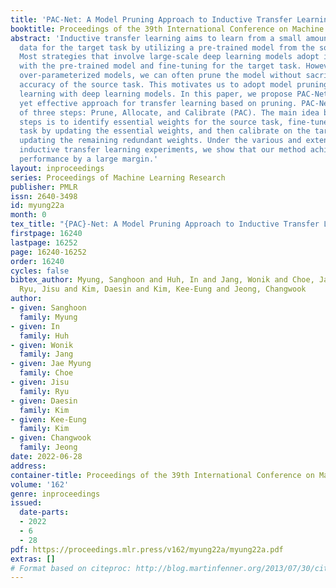 ```yaml
---
title: 'PAC-Net: A Model Pruning Approach to Inductive Transfer Learning'
booktitle: Proceedings of the 39th International Conference on Machine Learning
abstract: 'Inductive transfer learning aims to learn from a small amount of training
  data for the target task by utilizing a pre-trained model from the source task.
  Most strategies that involve large-scale deep learning models adopt initialization
  with the pre-trained model and fine-tuning for the target task. However, when using
  over-parameterized models, we can often prune the model without sacrificing the
  accuracy of the source task. This motivates us to adopt model pruning for transfer
  learning with deep learning models. In this paper, we propose PAC-Net, a simple
  yet effective approach for transfer learning based on pruning. PAC-Net consists
  of three steps: Prune, Allocate, and Calibrate (PAC). The main idea behind these
  steps is to identify essential weights for the source task, fine-tune on the source
  task by updating the essential weights, and then calibrate on the target task by
  updating the remaining redundant weights. Under the various and extensive set of
  inductive transfer learning experiments, we show that our method achieves state-of-the-art
  performance by a large margin.'
layout: inproceedings
series: Proceedings of Machine Learning Research
publisher: PMLR
issn: 2640-3498
id: myung22a
month: 0
tex_title: "{PAC}-Net: A Model Pruning Approach to Inductive Transfer Learning"
firstpage: 16240
lastpage: 16252
page: 16240-16252
order: 16240
cycles: false
bibtex_author: Myung, Sanghoon and Huh, In and Jang, Wonik and Choe, Jae Myung and
  Ryu, Jisu and Kim, Daesin and Kim, Kee-Eung and Jeong, Changwook
author:
- given: Sanghoon
  family: Myung
- given: In
  family: Huh
- given: Wonik
  family: Jang
- given: Jae Myung
  family: Choe
- given: Jisu
  family: Ryu
- given: Daesin
  family: Kim
- given: Kee-Eung
  family: Kim
- given: Changwook
  family: Jeong
date: 2022-06-28
address:
container-title: Proceedings of the 39th International Conference on Machine Learning
volume: '162'
genre: inproceedings
issued:
  date-parts:
  - 2022
  - 6
  - 28
pdf: https://proceedings.mlr.press/v162/myung22a/myung22a.pdf
extras: []
# Format based on citeproc: http://blog.martinfenner.org/2013/07/30/citeproc-yaml-for-bibliographies/
---
```

